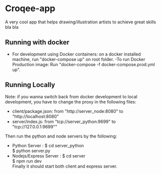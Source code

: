 # Croqee-app
A very cool app that helps drawing/illustration artists to achieve great skills
bla bla

## Running with docker

- For development using Docker containers: on a docker installed machine, run "docker-compose up" on root folder.
-To run Docker Production image: Run "docker-compose -f docker-compose.prod.yml up".

## Running Locally
Note: if you wanna switch back from docker development to local development, you have to change the proxy in the following files:

- client/package.json: from "http://server_node:8080" to "http://localhost:8080"
- server/index.js: from "tcp://server_python:9699" to "tcp://127.0.0.1:9699""

Then run the python and node servers by the following:

- Python Server : 
    $ cd server_python<br/>
    $ python server.py<br/>
- Nodejs/Express Server : 
    $ cd server<br/>
    $ npm run dev<br/>
Finally it should start both client and express server.




 
